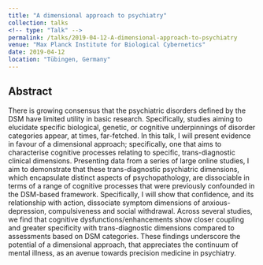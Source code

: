 ```yaml
---
title: "A dimensional approach to psychiatry"
collection: talks
<!-- type: "Talk" -->
permalink: /talks/2019-04-12-A-dimensional-approach-to-psychiatry
venue: "Max Planck Institute for Biological Cybernetics"
date: 2019-04-12
location: "Tübingen, Germany"
---
```


## Abstract
There is growing consensus that the psychiatric disorders defined by the DSM have limited utility in basic research. Specifically, studies aiming to elucidate specific biological, genetic, or cognitive underpinnings of disorder categories appear, at times, far-fetched. In this talk, I will present evidence in favour of a dimensional approach; specifically, one that aims to characterise cognitive processes relating to specific, trans-diagnostic clinical dimensions. Presenting data from a series of large online studies, I aim to demonstrate that these trans-diagnostic psychiatric dimensions, which encapsulate distinct aspects of psychopathology, are dissociable in terms of a range of cognitive processes that were previously confounded in the DSM-based framework. Specifically, I will show that confidence, and its relationship with action, dissociate symptom dimensions of anxious-depression, compulsiveness and social withdrawal. Across several studies, we find that cognitive dysfunctions/enhancements show closer coupling and greater specificity with trans-diagnostic dimensions compared to assessments based on DSM categories. These findings underscore the potential of a dimensional approach, that appreciates the continuum of mental illness, as an avenue towards precision medicine in psychiatry.
